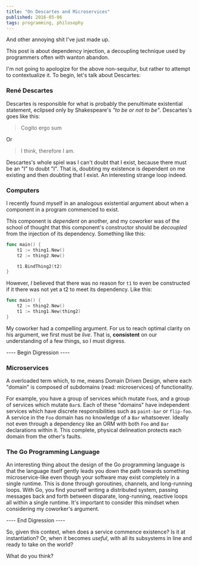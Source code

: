 ```yaml
---
title: "On Descartes and Microservices"
published: 2016-05-06
tags: programming, philosophy
---
```


And other annoying shit I've just made up.

This post is about dependency injection, a decoupling technique used
by programmers often with wanton abandon.

I'm not going to apologize for the above non-sequitur, but rather to
attempt to contextualize it. To begin, let's talk about Descartes:

### René Descartes

Descartes is responsible for what is probably the penultimate
existential statement, eclipsed only by Shakespeare's _"to be or not
to be"_. Descartes's goes like this:

> Cogito ergo sum

Or

> I think, therefore I am.

Descartes's whole spiel was I can't doubt that I exist, because there
must be an "I" to doubt "I". That is, doubting my existence is
dependent on me existing and then doubting that I exist. An
interesting strange loop indeed.

### Computers

I recently found myself in an analogous existential argument about
when a component in a program commenced to exist.

This component is _dependent_ on another, and my coworker was of the
school of thought that this component's constructor should be
_decoupled_ from the injection of its dependency. Something like this:

```go
func main() {
	t1 := thing1.New()
	t2 := thing2.New()

	t1.BindThing2(t2)
}
```

However, _I_ believed that there was no reason for `t1` to even be
constructed if it there was not yet a t2 to meet its dependency. Like
this:

```go
func main() {
	t2 := thing2.New()
	t1 := thing1.New(thing2)
}
```

My coworker had a compelling argument. For us to reach optimal
clarity on his argument, we first must be _live_. That is,
__consistent__ on our understanding of a few things, so I must
digress.

---- Begin Digression ----

### Microservices

A overloaded term which, to me, means Domain Driven Design, where each
"domain" is composed of subdomains (read: microservices) of
functionality.

For example, you have a group of services which mutate `Foo`s, and a
group of services which mutate `Bar`s. Each of these "domains" have
independent services which have discrete responsibilities such as
`paint-bar` or `flip-foo`. A service in the `Foo` domain has no
knowledge of a `Bar` whatsoever. Ideally not even through a
dependency like an ORM with both `Foo` and `Bar` declarations within
it. This complete, physical delineation protects each domain from the
other's faults.

### The Go Programming Language

An interesting thing about the design of the Go programming language
is that the language itself gently leads you down the path towards
something microservice-like even though your software may exist
completely in a single runtime. This is done through goroutines,
channels, and long-running loops. With Go, you find yourself writing a
distributed system, passing messages back and forth between disparate,
long-running, reactive loops all within a single runtime. It's
important to consider this mindset when considering my coworker's
argument.

---- End Digression ----

So, given this context, when does a service commence existence? Is it
at instantiation? Or, when it becomes _useful_, with all its
subsystems in line and ready to take on the world?

What do you think?
